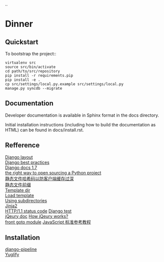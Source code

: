 .. 

Dinner
======================

Quickstart
----------

To bootstrap the project::

    virtualenv src
    source src/bin/activate
    cd path/to/src/repository
    pip install -r requirements.pip
    pip install -e .
    cp src/settings/local.py.example src/settings/local.py
    manage.py syncdb --migrate

Documentation
-------------

Developer documentation is available in Sphinx format in the docs directory.

Initial installation instructions (including how to build the documentation as
HTML) can be found in docs/install.rst.

Refference
-------------
[Django layout](https://github.com/micfan/django-layout)  
[Django best practices](http://lincolnloop.com/django-best-practices/)  
[Django docs 1.7](https://docs.djangoproject.com/en/1.7/)  
[the right way to open sourcing a Python project](http://www.jeffknupp.com/blog/2013/08/16/open-sourcing-a-python-project-the-right-way/)  
[静态文件哈希码以防客户端缓存过深](https://docs.djangoproject.com/en/dev/ref/contrib/staticfiles/#storages)  
[静态文件前缀](https://docs.djangoproject.com/en/1.6/ref/settings/#staticfiles-dirs)  
[Template dir](https://docs.djangoproject.com/en/1.6/ref/settings/#template-dirs)  
[Load template](https://docs.djangoproject.com/en/1.6/ref/templates/api/#loading-templates)  
[Using subdirectories](https://docs.djangoproject.com/en/1.6/ref/templates/api/#using-subdirectories)  
[Jinja2](https://docs.djangoproject.com/en/1.6/ref/templates/api/#using-an-alternative-template-language)  
[HTTP/1.1 status code](http://tools.ietf.org/html/rfc2616.html#section-10)
[Django test](https://docs.djangoproject.com/en/dev/topics/testing/tools/)  
[jQeury doc](http://api.jquery.com/) 
[How jQeury works?](http://learn.jquery.com/about-jquery/how-jquery-works/)  
[front goto module](http://blog.segmentfault.com/teambition/1190000000517257)
[JavaScript 标准参考教程](http://javascript.ruanyifeng.com/)

Installation
-------------
[django-pipeline](http://django-pipeline.readthedocs.org/en/latest/)  
[Yuglify](https://github.com/yui/yuglify/)